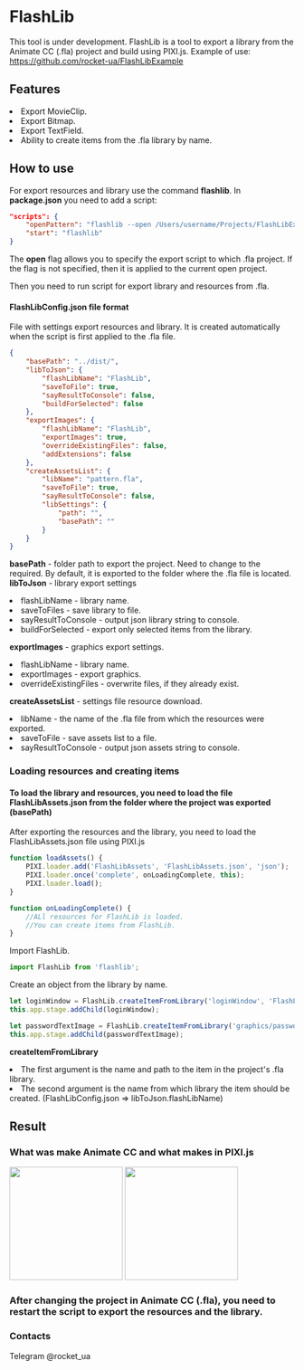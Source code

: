 # FlashLib
This tool is under development.
FlashLib is a tool to export a library from the Animate CC (.fla) project and build using PIXI.js.
Example of use: https://github.com/rocket-ua/FlashLibExample

## Features
<li> Export MovieClip.
<li> Export Bitmap.
<li> Export TextField.
<li> Ability to create items from the .fla library by name.

## How to use
For export resources and library use the command **flashlib**.
In **package.json** you need to add a script:
```json
"scripts": {
    "openPattern": "flashlib --open /Users/username/Projects/FlashLibExample/assets/pattern.fla",
    "start": "flashlib"
}
```
The **open** flag allows you to specify the export script to which .fla project. If the flag is not specified, then it is applied to the current open project.

Then you need to run script for export library and resources from .fla.

#### FlashLibConfig.json file format
File with settings export resources and library.
It is created automatically when the script is first applied to the .fla file.
```json
{
    "basePath": "../dist/",
    "libToJson": {
        "flashLibName": "FlashLib",
        "saveToFile": true,
        "sayResultToConsole": false,
        "buildForSelected": false
    },
    "exportImages": {
        "flashLibName": "FlashLib",
        "exportImages": true,
        "overrideExistingFiles": false,
        "addExtensions": false
    },
    "createAssetsList": {
        "libName": "pattern.fla",
        "saveToFile": true,
        "sayResultToConsole": false,
        "libSettings": {
            "path": "",
            "basePath": ""
        }
    }
}
```
**basePath** - folder path to export the project. Need to change to the required. By default, it is exported to the folder where the .fla file is located.
**libToJson** - library export settings
<li> flashLibName - library name.
<li> saveToFiles - save library to file.
<li> sayResultToConsole - output json library string to console.
<li> buildForSelected - export only selected items from the library.
  
**exportImages** - graphics export settings.
<li> flashLibName - library name.
<li> exportImages - export graphics.
<li> overrideExistingFiles - overwrite files, if they already exist.
  
**createAssetsList** - settings file resource download.
<li> libName - the name of the .fla file from which the resources were exported.
<li> saveToFile - save assets list to a file.
<li> sayResultToConsole - output json assets string to console.

### Loading resources and creating items
#### To load the library and resources, you need to load the file FlashLibAssets.json from the folder where the project was exported (basePath)
After exporting the resources and the library, you need to load the FlashLibAssets.json file using PIXI.js
```javascript
function loadAssets() {
    PIXI.loader.add('FlashLibAssets', 'FlashLibAssets.json', 'json');
    PIXI.loader.once('complete', onLoadingComplete, this);
    PIXI.loader.load();
}

function onLoadingComplete() {
    //ALl resources for FlashLib is loaded. 
    //You can create items from FlashLib.
}
```

Import FlashLib.
```javascript
import FlashLib from 'flashlib';
```

Create an object from the library by name.
```javascript
let loginWindow = FlashLib.createItemFromLibrary('loginWindow', 'FlashLib');
this.app.stage.addChild(loginWindow);

let passwordTextImage = FlashLib.createItemFromLibrary('graphics/passwond_text.png', 'FlashLib');
this.app.stage.addChild(passwordTextImage);
```
**createItemFromLibrary**
<li> The first argument is the name and path to the item in the project's .fla library.
<li> The second argument is the name from which library the item should be created. (FlashLibConfig.json => libToJson.flashLibName)

## Result
### What was make Animate CC and what makes in PIXI.js
<img src="https://images2.imgbox.com/8c/79/OxKyjCMV_o.png" height="200" />
<img src="https://images2.imgbox.com/c4/10/qoUkDy9d_o.png" height="200" />

### After changing the project in Animate CC (.fla), you need to restart the script to export the resources and the library.

### Contacts
Telegram @rocket_ua
